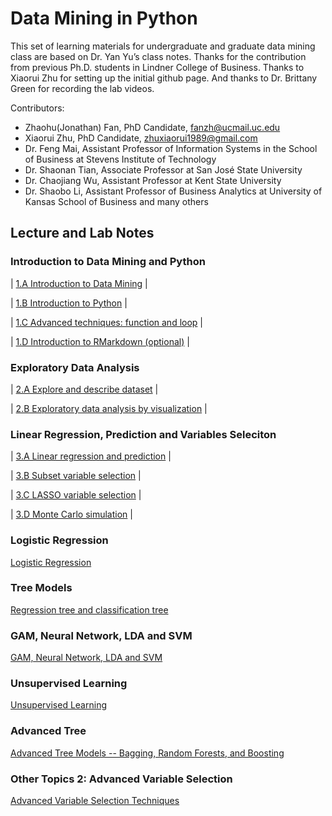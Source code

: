 
# Data Mining in Python

This set of learning materials for undergraduate and graduate data mining class are based on Dr. Yan Yu’s class notes. Thanks for the contribution from previous Ph.D. students in Lindner College of Business. Thanks to Xiaorui Zhu for setting up the initial github page. And thanks to Dr. Brittany Green for recording the lab videos.

Contributors:  
- Zhaohu(Jonathan) Fan, PhD Candidate, fanzh@ucmail.uc.edu
- Xiaorui Zhu, PhD Candidate, zhuxiaorui1989@gmail.com
- Dr. Feng Mai, Assistant Professor of Information Systems in the School of Business at Stevens Institute of Technology
- Dr. Shaonan Tian, Associate Professor at San José State University 
- Dr. Chaojiang Wu, Assistant Professor at Kent State University
- Dr. Shaobo Li, Assistant Professor of Business Analytics at University of Kansas School of Business
and many others

## Lecture and Lab Notes

### Introduction to Data Mining and Python

| [1.A Introduction to Data Mining](1_A_Introduction_to_Data_Mining.html)                                |

| [1.B Introduction to Python](1_B_Introduction_to_Python.html)                                          |

| [1.C Advanced techniques: function and loop](1_C_Advanced_techniques_function_and_loop.html)           |

| [1.D Introduction to RMarkdown (optional)](1_D_Introduction_to_Markdown.html)                          |
 

### Exploratory Data Analysis

| [2.A Explore and describe dataset](2_A_Explore_and_describe_dataset.html)                              |

| [2.B Exploratory data analysis by visualization](2_B_Exploratory_Data_Analysis_by_Visualization.html)  |


### Linear Regression, Prediction and Variables Seleciton

| [3.A Linear regression and prediction](html)                                                           |

| [3.B Subset variable selection](html)                                                                  |

| [3.C LASSO variable selection](html)                                                                   |

| [3.D Monte Carlo simulation](3_D_Simulation.html)                                                      |

### Logistic Regression

[Logistic Regression](lecture/4_LogisticReg.html)

### Tree Models

[Regression tree and classification tree](lecture/5_Tree.html)

### GAM, Neural Network, LDA and SVM

[GAM, Neural Network, LDA and SVM](lecture/6_SupervisedLearning.html)

### Unsupervised Learning

[Unsupervised Learning](lecture/7_UnsupervisedLearning.html)

### Advanced Tree 

[Advanced Tree Models -- Bagging, Random Forests, and Boosting](lecture/AdvTree.html)

### Other Topics 2: Advanced Variable Selection

[Advanced Variable Selection Techniques](lecture/VS.html)
